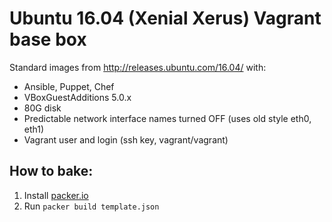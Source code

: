 # Ubuntu 16.04 (Xenial Xerus) Vagrant base box

Standard images from http://releases.ubuntu.com/16.04/ with:
 - Ansible, Puppet, Chef
 - VBoxGuestAdditions 5.0.x
 - 80G disk
 - Predictable network interface names turned OFF (uses old style eth0, eth1)
 - Vagrant user and login (ssh key, vagrant/vagrant)

## How to bake:

1. Install [packer.io](https://www.packer.io)
2. Run `packer build template.json`
